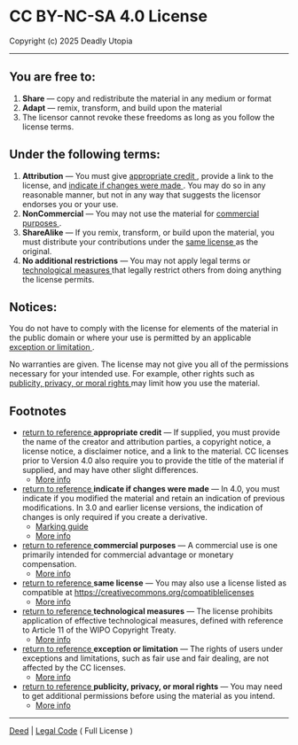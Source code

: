 # CC BY-NC-SA 4.0 License

Copyright (c) 2025 Deadly Utopia

------

## You are free to:

1. **Share** — copy and redistribute the material in any medium or format
2. **Adapt** — remix, transform, and build upon the material
3. The licensor cannot revoke these freedoms as long as you follow the license terms.

## Under the following terms:

1. **Attribution** — You must give [appropriate credit ](https://creativecommons.org/licenses/by-nc-sa/4.0/#ref-appropriate-credit), provide a link to the license, and [indicate if changes were made ](https://creativecommons.org/licenses/by-nc-sa/4.0/#ref-indicate-changes). You may do so in any reasonable manner, but not in any way that suggests the licensor endorses you or your use.
2. **NonCommercial** — You may not use the material for [commercial purposes ](https://creativecommons.org/licenses/by-nc-sa/4.0/#ref-commercial-purposes).
3. **ShareAlike** — If you remix, transform, or build upon the material, you must distribute your contributions under the [same license ](https://creativecommons.org/licenses/by-nc-sa/4.0/#ref-same-license)as the original.
4. **No additional restrictions** — You may not apply legal terms or [technological measures ](https://creativecommons.org/licenses/by-nc-sa/4.0/#ref-technological-measures)that legally restrict others from doing anything the license permits.

## Notices:

You do not have to comply with the license for elements of the material in the public domain or where your use is permitted by an applicable [exception or limitation ](https://creativecommons.org/licenses/by-nc-sa/4.0/#ref-exception-or-limitation).

No warranties are given. The license may not give you all of the permissions necessary for your intended use. For example, other rights such as [publicity, privacy, or moral rights ](https://creativecommons.org/licenses/by-nc-sa/4.0/#ref-publicity-privacy-or-moral-rights)may limit how you use the material.

## Footnotes

- [ return to reference ](https://creativecommons.org/licenses/by-nc-sa/4.0/#src-appropriate-credit)**appropriate credit** — If supplied, you must provide the name of the creator and attribution parties, a copyright notice, a license notice, a disclaimer notice, and a link to the material. CC licenses prior to Version 4.0 also require you to provide the title of the material if supplied, and may have other slight differences.
  - [More info](https://wiki.creativecommons.org/License_Versions#Detailed_attribution_comparison_chart)
- [ return to reference ](https://creativecommons.org/licenses/by-nc-sa/4.0/#src-indicate-changes)**indicate if changes were made** — In 4.0, you must indicate if you modified the material and retain an indication of previous modifications. In 3.0 and earlier license versions, the indication of changes is only required if you create a derivative.
  - [Marking guide](https://wiki.creativecommons.org/Best_practices_for_attribution#This_is_a_good_attribution_for_material_you_modified_slightly)
  - [More info](https://wiki.creativecommons.org/License_Versions#Modifications_and_adaptations_must_be_marked_as_such)
- [ return to reference ](https://creativecommons.org/licenses/by-nc-sa/4.0/#src-commercial-purposes)**commercial purposes** — A commercial use is one primarily intended for commercial advantage or monetary compensation.
  - [More info](https://creativecommons.org/faq/#does-my-use-violate-the-noncommercial-clause-of-the-licenses)
- [ return to reference ](https://creativecommons.org/licenses/by-nc-sa/4.0/#src-same-license)**same license** — You may also use a license listed as compatible at https://creativecommons.org/compatiblelicenses
  - [More info](https://creativecommons.org/faq/#if-i-derive-or-adapt-material-offered-under-a-creative-commons-license-which-cc-licenses-can-i-use)
- [ return to reference ](https://creativecommons.org/licenses/by-nc-sa/4.0/#src-technological-measures)**technological measures** — The license prohibits application of effective technological measures, defined with reference to Article 11 of the WIPO Copyright Treaty.
  - [More info](https://wiki.creativecommons.org/License_Versions#Application_of_effective_technological_measures_by_users_of_CC-licensed_works_prohibited)
- [ return to reference ](https://creativecommons.org/licenses/by-nc-sa/4.0/#src-exception-or-limitation)**exception or limitation** — The rights of users under exceptions and limitations, such as fair use and fair dealing, are not affected by the CC licenses.
  - [More info](https://wiki.creativecommons.org/Frequently_Asked_Questions#Do_Creative_Commons_licenses_affect_exceptions_and_limitations_to_copyright.2C_such_as_fair_dealing_and_fair_use.3F)
- [ return to reference ](https://creativecommons.org/licenses/by-nc-sa/4.0/#src-publicity-privacy-or-moral-rights)**publicity, privacy, or moral rights** — You may need to get additional permissions before using the material as you intend.
  - [More info](https://wiki.creativecommons.org/Considerations_for_licensors_and_licensees)

------

[Deed](https://creativecommons.org/licenses/by-nc-sa/4.0/) | [Legal Code](https://creativecommons.org/licenses/by-nc-sa/4.0/legalcode) ( Full License )

